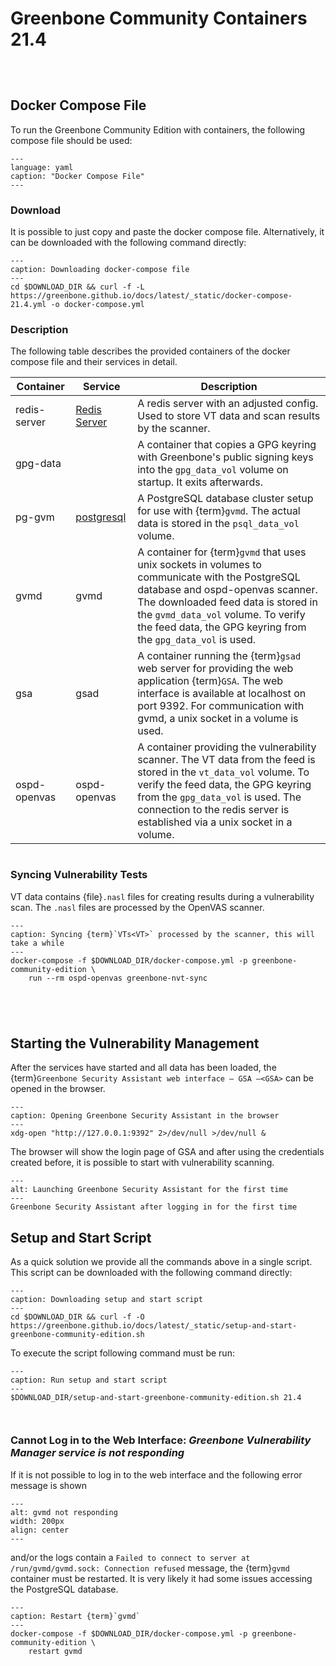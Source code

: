 # Greenbone Community Containers 21.4

```{include} /common/container/preamble.md
```

```{include} /common/container/introduction.md
```

```{include} /common/container/prerequisites.md
```
## Docker Compose File

To run the Greenbone Community Edition with containers, the following compose
file should be used:

```{literalinclude} docker-compose.yml
---
language: yaml
caption: "Docker Compose File"
---
```

### Download

It is possible to just copy and paste the docker compose file. Alternatively,
it can be downloaded with the following command directly:

```{code-block} shell
---
caption: Downloading docker-compose file
---
cd $DOWNLOAD_DIR && curl -f -L https://greenbone.github.io/docs/latest/_static/docker-compose-21.4.yml -o docker-compose.yml
```

### Description

The following table describes the provided containers of the docker compose file
and their services in detail.

| Container | Service | Description |
|-----------|---------|-------------|
| redis-server | [Redis Server](https://redis.io/) | A redis server with an adjusted config. Used to store VT data and scan results by the scanner. |
| gpg-data | | A container that copies a GPG keyring with Greenbone's public signing keys into the `gpg_data_vol` volume on startup. It exits afterwards. |
| pg-gvm | [postgresql](https://www.postgresql.org/) | A PostgreSQL database cluster setup for use with {term}`gvmd`. The actual data is stored in the `psql_data_vol` volume. |
| gvmd | gvmd | A container for {term}`gvmd` that uses unix sockets in volumes to communicate with the PostgreSQL database and ospd-openvas scanner. The downloaded feed data is stored in the `gvmd_data_vol` volume. To verify the feed data, the GPG keyring from the `gpg_data_vol` is used. |
| gsa | gsad | A container running the {term}`gsad` web server for providing the web application {term}`GSA`. The web interface is available at localhost on port 9392. For communication with gvmd, a unix socket in a volume is used. |
| ospd-openvas | ospd-openvas | A container providing the vulnerability scanner. The VT data from the feed is stored in the `vt_data_vol` volume. To verify the feed data, the GPG keyring from the `gpg_data_vol` is used. The connection to the redis server is established via a unix socket in a volume. |

```{include} /common/container/performing-feed-sync.md
```

### Syncing Vulnerability Tests

VT data contains {file}`.nasl` files for creating results during a vulnerability
scan. The `.nasl` files are processed by the OpenVAS scanner.

```{code-block} shell
---
caption: Syncing {term}`VTs<VT>` processed by the scanner, this will take a while
---
docker-compose -f $DOWNLOAD_DIR/docker-compose.yml -p greenbone-community-edition \
    run --rm ospd-openvas greenbone-nvt-sync
```

```{include} /common/container/feed-sync.md
```

```{include} /common/container/starting.md
```

```{include} /common/container/feed-loading.md
```

```{include} /common/container/admin-user.md
```
## Starting the Vulnerability Management

After the services have started and all data has been loaded, the {term}`Greenbone
Security Assistant web interface – GSA –<GSA>` can be opened in the browser.

```{code-block} shell
---
caption: Opening Greenbone Security Assistant in the browser
---
xdg-open "http://127.0.0.1:9392" 2>/dev/null >/dev/null &
```

The browser will show the login page of GSA and after using the credentials
created before, it is possible to start with vulnerability scanning.

```{figure} /images/GSA-21.4.png
---
alt: Launching Greenbone Security Assistant for the first time
---
Greenbone Security Assistant after logging in for the first time
```

## Setup and Start Script

As a quick solution we provide all the commands above in a single script. This
script can be downloaded with the following command directly:

```{code-block} shell
---
caption: Downloading setup and start script
---
cd $DOWNLOAD_DIR && curl -f -O https://greenbone.github.io/docs/latest/_static/setup-and-start-greenbone-community-edition.sh
```

To execute the script following command must be run:

```{code-block} shell
---
caption: Run setup and start script
---
$DOWNLOAD_DIR/setup-and-start-greenbone-community-edition.sh 21.4
```

```{include} /common/container/workflows.md
```

```{include} /common/container/troubleshooting.md
```

### Cannot Log in to the Web Interface: *Greenbone Vulnerability Manager service is not responding*

If it is not possible to log in to the web interface and the following error
message is shown

```{image} gvmd-not-responding.png
---
alt: gvmd not responding
width: 200px
align: center
---
```

and/or the logs contain a `Failed to connect to server at /run/gvmd/gvmd.sock: Connection refused`
message, the {term}`gvmd` container must be restarted. It is very likely it
had some issues accessing the PostgreSQL database.

```{code-block} shell
---
caption: Restart {term}`gvmd`
---
docker-compose -f $DOWNLOAD_DIR/docker-compose.yml -p greenbone-community-edition \
    restart gvmd
```

[docker]: https://docs.docker.com/
[docker-compose]: https://docs.docker.com/compose/
